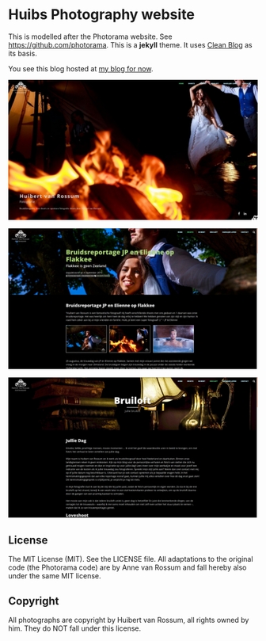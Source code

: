 # Huibs Photography website

This is modelled after the Photorama website. See <https://github.com/photorama>. This is a **jekyll** theme. It uses 
[Clean Blog](https://github.com/BlackrockDigital/startbootstrap-clean-blog-jekyll "Clean Blog") as its basis.

You see this blog hosted at [my blog for now](https://www.annevanrossum.com/huibert-photography/).

![Website screenshot](doc/website.png)

![Website screenshot](doc/shoot.png)

![Website screenshot](doc/explanation.png)

## License

The MIT License (MIT). See the LICENSE file. All adaptations to the original code (the Photorama code) are by 
Anne van Rossum and fall hereby also under the same MIT license.

## Copyright

All photographs are copyright by Huibert van Rossum, all rights owned by him. They do NOT fall under this license.
